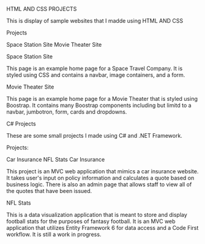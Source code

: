 HTML AND CSS PROJECTS

This is display of sample websites that I madde using HTML AND CSS

Projects

Space Station Site Movie Theater Site

Space Station Site

This page is an example home page for a Space Travel Company. It is styled using CSS and contains a navbar, image containers, and a form.

Movie Theater Site

This page is an example home page for a Movie Theater that is styled using Boostrap. It contains many Boostrap components including but limitd to a navbar, jumbotron, form, cards and dropdowns.

C# Projects

These are some small projects I made using C# and .NET Framework.

Projects:

Car Insurance NFL Stats Car Insurance

This project is an MVC web application that mimics a car insurance website. It takes user's input on policy information and calculates a quote based on business logic. There is also an admin page that allows staff to view all of the quotes that have been issued.

NFL Stats

This is a data visualization application that is meant to store and display football stats for the purposes of fantasy football. It is an MVC web application that utilizes Entity Framework 6 for data access and a Code First workflow. It is still a work in progress.
